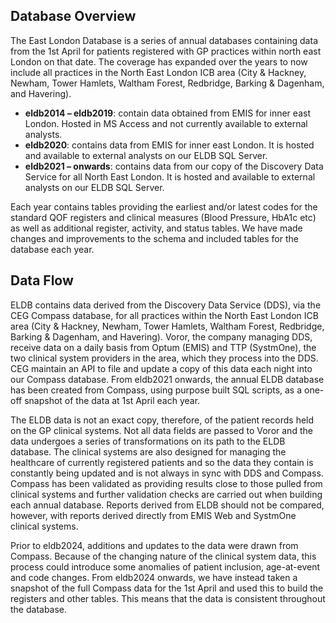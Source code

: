 ## Database Overview
The East London Database is a series of annual databases containing data from the 1st April for patients registered with GP practices within north east London on that date. The coverage has expanded over the years to now include all practices in the North East London ICB area (City & Hackney, Newham, Tower Hamlets, Waltham Forest, Redbridge, Barking & Dagenham, and Havering).

- **eldb2014 – eldb2019**: contain data obtained from EMIS for inner east London. Hosted in MS Access and not currently available to external analysts.
- **eldb2020**: contains data from EMIS for inner east London. It is hosted and available to external analysts on our ELDB SQL Server.
- **eldb2021 – onwards**: contains data from our copy of the Discovery Data Service for all North East London. It is hosted and available to external analysts on our ELDB SQL Server.

Each year contains tables providing the earliest and/or latest codes for the standard QOF registers and clinical measures (Blood Pressure, HbA1c etc) as well as additional register, activity, and status tables. We have made changes and improvements to the schema and included tables for the database each year.

## Data Flow
ELDB contains data derived from the Discovery Data Service (DDS), via the CEG Compass database, for all practices within the North East London ICB area (City & Hackney, Newham, Tower Hamlets, Waltham Forest, Redbridge, Barking & Dagenham, and Havering).  Voror, the company managing DDS, receive data on a daily basis from Optum (EMIS) and TTP (SystmOne), the two clinical system providers in the area, which they process into the DDS.  CEG maintain an API to file and update a copy of this data each night into our Compass database.  From eldb2021 onwards, the annual ELDB database has been created from Compass, using purpose built SQL scripts, as a one-off snapshot of the data at 1st April each year.

The ELDB data is not an exact copy, therefore, of the patient records held on the GP clinical systems.  Not all data fields are passed to Voror and the data undergoes a series of transformations on its path to the ELDB database.  The clinical systems are also designed for managing the healthcare of currently registered patients and so the data they contain is constantly being updated and is not always in sync with DDS and Compass.  Compass has been validated as providing results close to those pulled from clinical systems and further validation checks are carried out when building each annual database.  Reports derived from ELDB should not be compared, however, with reports derived directly from EMIS Web and SystmOne clinical systems.

Prior to eldb2024, additions and updates to the data were drawn from Compass. Because of the changing nature of the clinical system data, this process could introduce some anomalies of patient inclusion, age-at-event and code changes.  From eldb2024 onwards, we have instead taken a snapshot of the full Compass data for the 1st April and used this to build the registers and other tables.  This means that the data is consistent throughout the database. 
